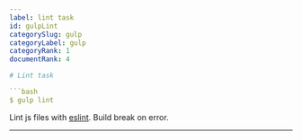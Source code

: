 ```yaml
---
label: lint task
id: gulpLint
categorySlug: gulp
categoryLabel: gulp
categoryRank: 1
documentRank: 4

# Lint task

```bash
$ gulp lint
```
Lint js files with [eslint][linter].
Build break on error.

[linter]: http://www.eslint.org

---
```

